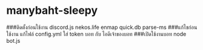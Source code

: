 # manybaht-sleepy
###ติดตั้งก่อนใช้งาน
discord.js
nekos.life
enmap
quick.db
parse-ms
###แก้ไขก่อนใช้งาน
แก้ไฟล์ config.yml
ใส่ token บอท กับ ไอดีเจ้าของบอท
###เปิดใช้งานบอท
node bot.js